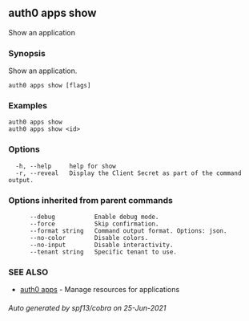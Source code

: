 ## auth0 apps show

Show an application

### Synopsis

Show an application.

```
auth0 apps show [flags]
```

### Examples

```
auth0 apps show 
auth0 apps show <id>
```

### Options

```
  -h, --help     help for show
  -r, --reveal   Display the Client Secret as part of the command output.
```

### Options inherited from parent commands

```
      --debug           Enable debug mode.
      --force           Skip confirmation.
      --format string   Command output format. Options: json.
      --no-color        Disable colors.
      --no-input        Disable interactivity.
      --tenant string   Specific tenant to use.
```

### SEE ALSO

* [auth0 apps](auth0_apps.md)	 - Manage resources for applications

###### Auto generated by spf13/cobra on 25-Jun-2021
